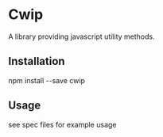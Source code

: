 Cwip
=========

A library providing javascript utility methods. 

## Installation

  npm install --save cwip

## Usage

  see spec files for example usage
